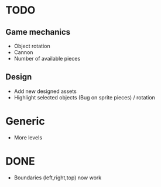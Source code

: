 # TODO

## Game mechanics
* Object rotation
* Cannon
* Number of available pieces

## Design
* Add new designed assets
* Highlight selected objects (Bug on sprite pieces) / rotation

# Generic
* More levels

# DONE
* Boundaries (left,right,top) now work
